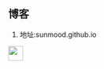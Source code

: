博客
----------------

1. 地址:sunmood.github.io
<img src="http://sunmood.github.io/favicon.png" width="30px"/>
